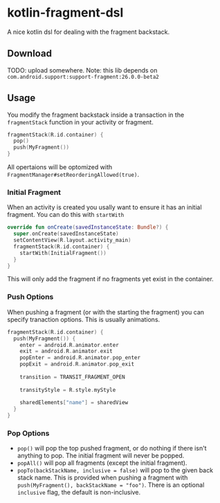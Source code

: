 # kotlin-fragment-dsl
A nice kotlin dsl for dealing with the fragment backstack.

## Download
TODO: upload somewhere.
Note: this lib depends on `com.android.support:support-fragment:26.0.0-beta2`

## Usage
You modify the fragment backstack inside a transaction in the `fragmentStack` function in your activity or fragment.
```kotlin
fragmentStack(R.id.container) {
  pop()
  push(MyFragment())
}
```
All opertaions will be optomized with `FragmentManager#setReorderingAllowed(true)`.

### Initial Fragment
When an activity is created you usally want to ensure it has an initial fragment. You can do this with `startWith`
```kotlin
override fun onCreate(savedInstanceState: Bundle?) {
  super.onCreate(savedInstanceState)
  setContentView(R.layout.activity_main)
  fragmentStack(R.id.container) {
    startWith(InitialFragment())
  }
}
```
This will only add the fragment if no fragments yet exist in the container.

### Push Options
When pushing a fragment (or with the starting the fragment) you can specify tranaction options. This is usually animations.
```kotlin
fragmentStack(R.id.container) {
  push(MyFragment()) {
    enter = android.R.animator.enter
    exit = android.R.animator.exit
    popEnter = android.R.animator.pop_enter
    popExit = android.R.animator.pop_exit
    
    transition = TRANSIT_FRAGMENT_OPEN
    
    transityStyle = R.style.myStyle
    
    sharedElements["name"] = sharedView
  }
}
```

### Pop Options

- `pop()` will pop the top pushed fragment, or do nothing if there isn't anything to pop. The initial fragment will never be popped.
- `popAll()` will pop all fragments (except the initial fragment).
- `popTo(backStackName, inclusive = false)` will pop to the given back stack name. This is provided when pushing a fragment with
`push(MyFragment(), backStackName = "foo")`. There is an optional `inclusive` flag, the default is non-inclusive.
